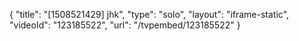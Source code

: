 {
    "title": "[1508521429] jhk",
    "type": "solo",
    "layout": "iframe-static",
    "videoId": "123185522",
    "url": "\/tvpembed\/123185522"
}